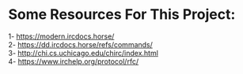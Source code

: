 # Some Resources For This Project:

1- https://modern.ircdocs.horse/ <br/>
2- https://dd.ircdocs.horse/refs/commands/ <br/>
3- http://chi.cs.uchicago.edu/chirc/index.html <br/>
4- https://www.irchelp.org/protocol/rfc/ <br/>
